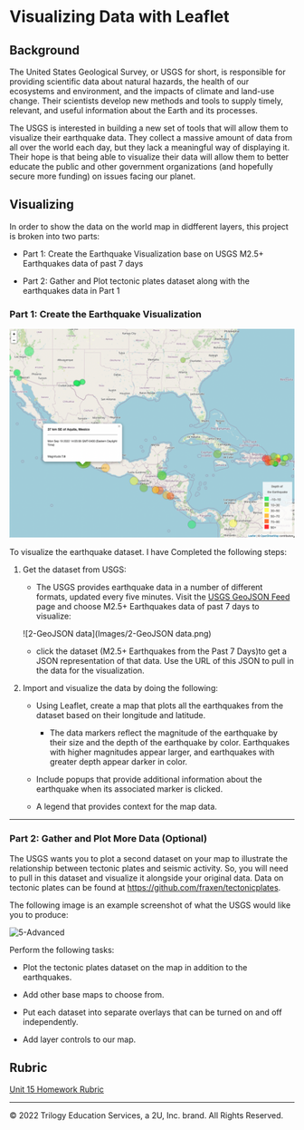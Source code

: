 # Visualizing Data with Leaflet

## Background

The United States Geological Survey, or USGS for short, is responsible for providing scientific data about natural hazards, the health of our ecosystems and environment, and the impacts of climate and land-use change. Their scientists develop new methods and tools to supply timely, relevant, and useful information about the Earth and its processes.

The USGS is interested in building a new set of tools that will allow them to visualize their earthquake data. They collect a massive amount of data from all over the world each day, but they lack a meaningful way of displaying it. Their hope is that being able to visualize their data will allow them to better educate the public and other government organizations (and hopefully secure more funding) on issues facing our planet.


## Visualizing

In order to show the data on the world map in didfferent layers, this project is broken into two parts: 

* Part 1: Create the Earthquake Visualization base on USGS M2.5+ Earthquakes data of past 7 days

* Part 2: Gather and Plot tectonic plates dataset along with the earthquakes data in Part 1

### Part 1: Create the Earthquake Visualization

![3-step1_map](Images/3-step1_map.png)

To visualize the earthquake dataset. I have Completed the following steps:

1. Get the dataset from USGS: 

   * The USGS provides earthquake data in a number of different formats, updated every five minutes. Visit the [USGS GeoJSON Feed](http://earthquake.usgs.gov/earthquakes/feed/v1.0/geojson.php) page and choose M2.5+ Earthquakes data of past 7 days to visualize:

   ![2-GeoJSON data](Images/2-GeoJSON data.png)

    * click the dataset (M2.5+ Earthquakes from the Past 7 Days)to get a JSON representation of that data. Use the URL of this JSON to pull in the data for the visualization.

2. Import and visualize the data by doing the following: 

   * Using Leaflet, create a map that plots all the earthquakes from the dataset based on their longitude and latitude.

       *  The data markers reflect the magnitude of the earthquake by their size and the depth of the earthquake by color. Earthquakes with higher magnitudes appear larger, and earthquakes with greater depth appear darker in color.

   * Include popups that provide additional information about the earthquake when its associated marker is clicked.

   * A legend that provides context for the map data.

- - -

### Part 2: Gather and Plot More Data (Optional)

The USGS wants you to plot a second dataset on your map to illustrate the relationship between tectonic plates and seismic activity. So, you will need to pull in this dataset and visualize it alongside your original data. Data on tectonic plates can be found at <https://github.com/fraxen/tectonicplates>.

The following image is an example screenshot of what the USGS would like you to produce:

![5-Advanced](Images/5-Advanced.png)

Perform the following tasks: 

* Plot the tectonic plates dataset on the map in addition to the earthquakes.

* Add other base maps to choose from.

* Put each dataset into separate overlays that can be turned on and off independently.

* Add layer controls to our map.

## Rubric

[Unit 15 Homework Rubric](https://docs.google.com/document/d/1kDNeT4a54ik_AZrHYN3LmVMqH0hDuiwbK2h5lHNxumQ/edit?usp=sharing)

___
© 2022 Trilogy Education Services, a 2U, Inc. brand. All Rights Reserved.
